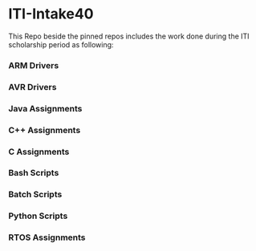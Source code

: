 # ITI-Intake40
This Repo beside the pinned repos includes the work done during the ITI scholarship period as following:
### ARM Drivers
### AVR Drivers
### Java Assignments
### C++ Assignments
### C Assignments
### Bash Scripts
### Batch Scripts
### Python Scripts
### RTOS Assignments
